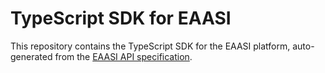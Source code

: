 # TypeScript SDK for EAASI

This repository contains the TypeScript SDK for the EAASI platform, auto-generated from the [EAASI API specification](https://github.com/eaasi/api-specs).
